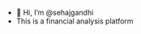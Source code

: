 - 👋 Hi, I’m @sehajgandhi
- This is a financial analysis platform

<!---
sehajgandhi/sehajgandhi is a ✨ special ✨ repository because its `README.md` (this file) appears on your GitHub profile.
You can click the Preview link to take a look at your changes.
--->
